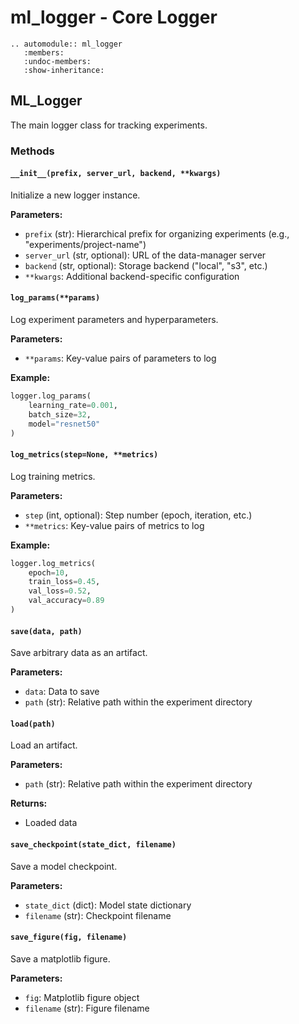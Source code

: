 # ml_logger - Core Logger

```{eval-rst}
.. automodule:: ml_logger
   :members:
   :undoc-members:
   :show-inheritance:
```

## ML_Logger

The main logger class for tracking experiments.

### Methods

#### `__init__(prefix, server_url, backend, **kwargs)`

Initialize a new logger instance.

**Parameters:**
- `prefix` (str): Hierarchical prefix for organizing experiments (e.g., "experiments/project-name")
- `server_url` (str, optional): URL of the data-manager server
- `backend` (str, optional): Storage backend ("local", "s3", etc.)
- `**kwargs`: Additional backend-specific configuration

#### `log_params(**params)`

Log experiment parameters and hyperparameters.

**Parameters:**
- `**params`: Key-value pairs of parameters to log

**Example:**
```python
logger.log_params(
    learning_rate=0.001,
    batch_size=32,
    model="resnet50"
)
```

#### `log_metrics(step=None, **metrics)`

Log training metrics.

**Parameters:**
- `step` (int, optional): Step number (epoch, iteration, etc.)
- `**metrics`: Key-value pairs of metrics to log

**Example:**
```python
logger.log_metrics(
    epoch=10,
    train_loss=0.45,
    val_loss=0.52,
    val_accuracy=0.89
)
```

#### `save(data, path)`

Save arbitrary data as an artifact.

**Parameters:**
- `data`: Data to save
- `path` (str): Relative path within the experiment directory

#### `load(path)`

Load an artifact.

**Parameters:**
- `path` (str): Relative path within the experiment directory

**Returns:**
- Loaded data

#### `save_checkpoint(state_dict, filename)`

Save a model checkpoint.

**Parameters:**
- `state_dict` (dict): Model state dictionary
- `filename` (str): Checkpoint filename

#### `save_figure(fig, filename)`

Save a matplotlib figure.

**Parameters:**
- `fig`: Matplotlib figure object
- `filename` (str): Figure filename
